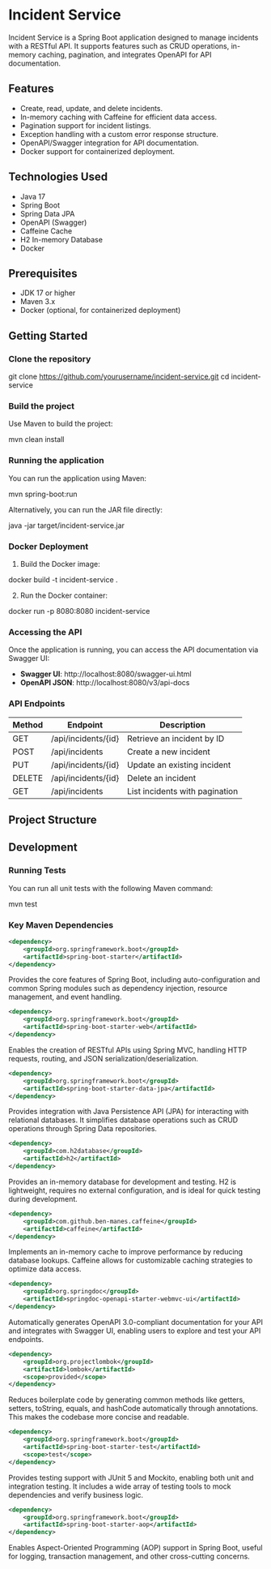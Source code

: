 # Incident Service

Incident Service is a Spring Boot application designed to manage incidents with a RESTful API. It supports features such as CRUD operations, in-memory caching, pagination, and integrates OpenAPI for API documentation.

## Features

- Create, read, update, and delete incidents.
- In-memory caching with Caffeine for efficient data access.
- Pagination support for incident listings.
- Exception handling with a custom error response structure.
- OpenAPI/Swagger integration for API documentation.
- Docker support for containerized deployment.

## Technologies Used

- Java 17
- Spring Boot
- Spring Data JPA
- OpenAPI (Swagger)
- Caffeine Cache
- H2 In-memory Database
- Docker

## Prerequisites

- JDK 17 or higher
- Maven 3.x
- Docker (optional, for containerized deployment)

## Getting Started

### Clone the repository

git clone https://github.com/yourusername/incident-service.git
cd incident-service

### Build the project

Use Maven to build the project:

mvn clean install

### Running the application

You can run the application using Maven:

mvn spring-boot:run

Alternatively, you can run the JAR file directly:

java -jar target/incident-service.jar

### Docker Deployment

1. Build the Docker image:

docker build -t incident-service .

2. Run the Docker container:

docker run -p 8080:8080 incident-service

### Accessing the API

Once the application is running, you can access the API documentation via Swagger UI:

- **Swagger UI**: http://localhost:8080/swagger-ui.html
- **OpenAPI JSON**: http://localhost:8080/v3/api-docs

### API Endpoints

| Method | Endpoint               | Description                    |
|--------|------------------------|--------------------------------|
| GET    | /api/incidents/{id}     | Retrieve an incident by ID     |
| POST   | /api/incidents          | Create a new incident          |
| PUT    | /api/incidents/{id}     | Update an existing incident    |
| DELETE | /api/incidents/{id}     | Delete an incident             |
| GET    | /api/incidents          | List incidents with pagination |

## Project Structure


## Development

### Running Tests

You can run all unit tests with the following Maven command:

mvn test

### Key Maven Dependencies
```xml
<dependency>
    <groupId>org.springframework.boot</groupId>
    <artifactId>spring-boot-starter</artifactId>
</dependency>
```
Provides the core features of Spring Boot, including auto-configuration and common Spring modules such as dependency injection, resource management, and event handling.

```xml
<dependency>
    <groupId>org.springframework.boot</groupId>
    <artifactId>spring-boot-starter-web</artifactId>
</dependency>
```
Enables the creation of RESTful APIs using Spring MVC, handling HTTP requests, routing, and JSON serialization/deserialization.

```xml
<dependency>
    <groupId>org.springframework.boot</groupId>
    <artifactId>spring-boot-starter-data-jpa</artifactId>
</dependency>
```
Provides integration with Java Persistence API (JPA) for interacting with relational databases. It simplifies database operations such as CRUD operations through Spring Data repositories.

```xml
<dependency>
    <groupId>com.h2database</groupId>
    <artifactId>h2</artifactId>
</dependency>
```
Provides an in-memory database for development and testing. H2 is lightweight, requires no external configuration, and is ideal for quick testing during development.

```xml
<dependency>
    <groupId>com.github.ben-manes.caffeine</groupId>
    <artifactId>caffeine</artifactId>
</dependency>
```
Implements an in-memory cache to improve performance by reducing database lookups. Caffeine allows for customizable caching strategies to optimize data access.

```xml
<dependency>
    <groupId>org.springdoc</groupId>
    <artifactId>springdoc-openapi-starter-webmvc-ui</artifactId>
</dependency>
```
Automatically generates OpenAPI 3.0-compliant documentation for your API and integrates with Swagger UI, enabling users to explore and test your API endpoints.

```xml
<dependency>
    <groupId>org.projectlombok</groupId>
    <artifactId>lombok</artifactId>
    <scope>provided</scope>
</dependency>
```
Reduces boilerplate code by generating common methods like getters, setters, toString, equals, and hashCode automatically through annotations. This makes the codebase more concise and readable.

```xml
<dependency>
    <groupId>org.springframework.boot</groupId>
    <artifactId>spring-boot-starter-test</artifactId>
    <scope>test</scope>
</dependency>
```
Provides testing support with JUnit 5 and Mockito, enabling both unit and integration testing. It includes a wide array of testing tools to mock dependencies and verify business logic.

```xml
<dependency>
    <groupId>org.springframework.boot</groupId>
    <artifactId>spring-boot-starter-aop</artifactId>
</dependency>
```
Enables Aspect-Oriented Programming (AOP) support in Spring Boot, useful for logging, transaction management, and other cross-cutting concerns.



